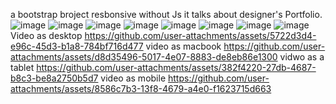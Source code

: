 a bootstrap broject resbonsive without Js it talks about designer's Portfolio.
![image](https://github.com/user-attachments/assets/8510911c-4fa5-4c9a-958b-61654f6feb17)
![image](https://github.com/user-attachments/assets/320ecbab-4e2c-4692-9564-6f3dbb3d11f0)
![image](https://github.com/user-attachments/assets/c88a2ecf-70d4-4a4c-988f-c57c4165e2bf)
![image](https://github.com/user-attachments/assets/cd96a217-76a5-48b0-bf6e-50859bd280cc)
![image](https://github.com/user-attachments/assets/fbfd2e14-03c5-4258-97fb-ff327e558946)
![image](https://github.com/user-attachments/assets/b0549fe0-c6ba-4705-be2d-b15eb4da0a50)
![image](https://github.com/user-attachments/assets/b8fd6190-f1c5-47ac-b51b-8ef3800a43d9)
![image](https://github.com/user-attachments/assets/f8ac7910-40d8-4c0d-b498-4933388220fb)
Video as desktop 
https://github.com/user-attachments/assets/5722d3d4-e96c-45d3-b1a8-784bf716d477
video as macbook
https://github.com/user-attachments/assets/d8d35496-5017-4e07-8883-de8eb86e1300
vidwo as a tablet
https://github.com/user-attachments/assets/382f4220-27db-4687-b8c3-be8a2750b5d7
video as mobile
https://github.com/user-attachments/assets/8586c7b3-13f8-4679-a4e0-f1623715d663
